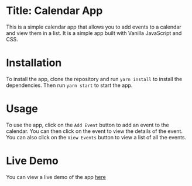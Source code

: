 # Title: Calendar App

This is a simple calendar app that allows you to add events to a calendar and view them in a list. It is a simple app built with Vanilla JavaScript and CSS.

# Installation

To install the app, clone the repository and run `yarn install` to install the dependencies. Then run `yarn start` to start the app.

# Usage

To use the app, click on the `Add Event` button to add an event to the calendar. You can then click on the event to view the details of the event. You can also click on the `View Events` button to view a list of all the events.

# Live Demo

You can view a live demo of the app [here](<http://calendar-app-alpha.vercel.app/>)
